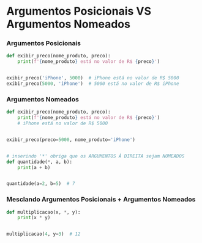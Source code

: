 # Argumentos Posicionais VS Argumentos Nomeados


### Argumentos Posicionais

````python
def exibir_preco(nome_produto, preco):
    print(f'{nome_produto} está no valor de R$ {preco}')


exibir_preco('iPhone', 5000)  # iPhone está no valor de R$ 5000
exibir_preco(5000, 'iPhone')  # 5000 está no valor de R$ iPhone
````

### Argumentos Nomeados

````python
def exibir_preco(nome_produto, preco):
    print(f'{nome_produto} está no valor de R$ {preco}')
    # iPhone está no valor de R$ 5000


exibir_preco(preco=5000, nome_produto='iPhone')


# inserindo '*' obriga que os ARGUMENTOS À DIREITA sejam NOMEADOS
def quantidade(*, a, b):
    print(a + b)


quantidade(a=2, b=5)  # 7
````

### Mesclando Argumentos Posicionais + Argumentos Nomeados

````python
def multiplicacao(x, *, y):
    print(x * y)


multiplicacao(4, y=3)  # 12
````